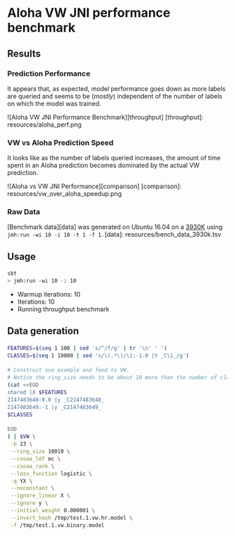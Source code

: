 # Aloha VW JNI performance benchmark

## Results

### Prediction Performance

It appears that, as expected, model performance goes down as more labels are
queried and seems to be (*mostly*) independent of the number of labels on which
the model was trained.

![Aloha VW JNI Performance Benchmark][throughput]
[throughput]: resources/aloha_perf.png

### VW vs Aloha Prediction Speed

It looks like as the number of labels queried increases, the amount of time
spent in an Aloha prediction becomes dominated by the actual VW prediction.

![Aloha vs VW JNI Performance][comparison]
[comparison]: resources/vw_over_aloha_speedup.png

### Raw Data

[Benchmark data][data] was generated on Ubuntu 16.04 on a [3930K](http://ark.intel.com/products/63697/Intel-Core-i7-3930K-Processor-12M-Cache-up-to-3_80-GHz)
using `jmh:run -wi 10 -i 10 -t 1 -f 1`.
[data]: resources/bench_data_3930k.tsv


## Usage
```bash
sbt
> jmh:run -wi 10 -i 10
```
- Warmup iterations: 10
- Iterations: 10
- Running throughput benchmark


## Data generation
```bash
FEATURES=$(seq 1 100 | sed 's/^/f/g' | tr '\n' ' ')
CLASSES=$(seq 1 10000 | sed 's/\(.*\)/\1:-1.0 |Y _C\1_/g')

# Construct one example and feed to VW.  
# Notice the ring_size needs to be about 10 more than the number of classes.
(cat <<EOD
shared |X $FEATURES
2147483648:0.0 |y _C2147483648_
2147483649:-1 |y _C2147483649_
$CLASSES

EOD
) | $VW \
 -b 23 \
 --ring_size 10010 \
 --csoaa_ldf mc \
 --csoaa_rank \
 --loss_function logistic \
 -q YX \
 --noconstant \
 --ignore_linear X \
 --ignore y \
 --initial_weight 0.000001 \
 --invert_hash /tmp/test.1.vw.hr.model \
 -f /tmp/test.1.vw.binary.model
 ```

